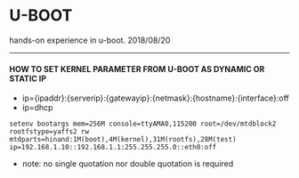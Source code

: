# U-BOOT

hands-on experience in u-boot. 2018/08/20

-------------------------------
#### HOW TO SET KERNEL PARAMETER FROM U-BOOT AS DYNAMIC OR STATIC IP
* ip={ipaddr}:{serverip}:{gatewayip}:{netmask}:{hostname}:{interface}:off
* ip=dhcp
``````````````````````````````````````````
setenv bootargs mem=256M console=ttyAMA0,115200 root=/dev/mtdblock2 rootfstype=yaffs2 rw 
mtdparts=hinand:1M(boot),4M(kernel),31M(rootfs),28M(test) 
ip=192.168.1.10::192.168.1.1:255.255.255.0::eth0:off
``````````````````````````````````````````
* note: no single quotation nor double quotation is required



